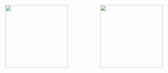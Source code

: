 <!-- ### Hi there 👋 -->

<a href="https://github.com/brennoe/github-readme-stats">
  <img height=200 align="center" src="https://github-readme-stats.vercel.app/api?username=brennoe&theme=radical&card_width=210" />
</a>
<a href="https://github.com/brennoe/convoychat">
  <img height=200 align="right" src="https://github-readme-stats.vercel.app/api/top-langs?username=brennoe&theme=radical&layout=compact&langs_count=8&card_width=210" />
</a>

<!--
- 🔭 I’m currently working on ...
- 🌱 I’m currently learning ...
- 👯 I’m looking to collaborate on ...
- 🤔 I’m looking for help with ...
- 💬 Ask me about ...
- 📫 How to reach me: ...
- 😄 Pronouns: ...
- ⚡ Fun fact: ...
-->
